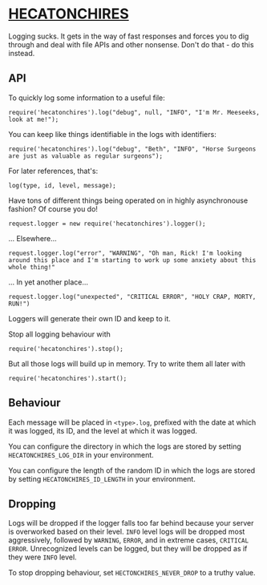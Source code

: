 # [HECATONCHIRES](https://en.wikipedia.org/wiki/Hekatonkheires)

Logging sucks.  It gets in the way of fast responses and forces you to dig through and deal with
file APIs and other nonsense.  Don't do that - do this instead.

## API

To quickly log some information to a useful file:

    require('hecatonchires').log("debug", null, "INFO", "I'm Mr. Meeseeks, look at me!");
 
You can keep like things identifiable in the logs with identifiers:

    require('hecatonchires').log("debug", "Beth", "INFO", "Horse Surgeons are just as valuable as regular surgeons");

For later references, that's:

    log(type, id, level, message);

Have tons of different things being operated on in highly asynchronouse fashion?  Of course you do!

    request.logger = new require('hecatonchires').logger();

... Elsewhere...

    request.logger.log("error", "WARNING", "Oh man, Rick! I'm looking around this place and I'm starting to work up some anxiety about this whole thing!"

... In yet another place...

    request.logger.log("unexpected", "CRITICAL ERROR", "HOLY CRAP, MORTY, RUN!")

Loggers will generate their own ID and keep to it.

Stop all logging behaviour with 

    require('hecatonchires').stop();

But all those logs will build up in memory.  Try to write them all later with

    require('hecatonchires').start();

## Behaviour

Each message will be placed in `<type>.log`, prefixed with the date at which it was logged, its ID,
and the level at which it was logged.

You can configure the directory in which the logs are stored by setting `HECATONCHIRES_LOG_DIR` in your 
environment.

You can configure the length of the random ID in which the logs are stored by setting `HECATONCHIRES_ID_LENGTH`
in your environment.

## Dropping

Logs will be dropped if the logger falls too far behind because your server is overworked based on 
their level.  `INFO` level logs will be dropped most aggressively, followed by `WARNING`, `ERROR`, 
and in extreme cases, `CRITICAL ERROR`.  Unrecognized levels can be logged, but they will be dropped
as if they were `INFO` level.

To stop dropping behaviour, set `HECTONCHIRES_NEVER_DROP` to a truthy value.
